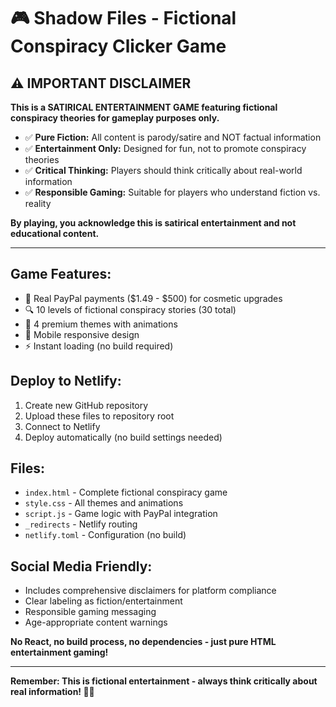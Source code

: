 # 🎮 Shadow Files - Fictional Conspiracy Clicker Game

## **⚠️ IMPORTANT DISCLAIMER**

**This is a SATIRICAL ENTERTAINMENT GAME featuring fictional conspiracy theories for gameplay purposes only.**

- ✅ **Pure Fiction:** All content is parody/satire and NOT factual information
- ✅ **Entertainment Only:** Designed for fun, not to promote conspiracy theories  
- ✅ **Critical Thinking:** Players should think critically about real-world information
- ✅ **Responsible Gaming:** Suitable for players who understand fiction vs. reality

**By playing, you acknowledge this is satirical entertainment and not educational content.**

---

## **Game Features:**
- 🎯 Real PayPal payments ($1.49 - $500) for cosmetic upgrades
- 🔍 10 levels of fictional conspiracy stories (30 total)
- 🎨 4 premium themes with animations
- 📱 Mobile responsive design
- ⚡ Instant loading (no build required)

## **Deploy to Netlify:**
1. Create new GitHub repository
2. Upload these files to repository root
3. Connect to Netlify
4. Deploy automatically (no build settings needed)

## **Files:**
- `index.html` - Complete fictional conspiracy game
- `style.css` - All themes and animations
- `script.js` - Game logic with PayPal integration
- `_redirects` - Netlify routing
- `netlify.toml` - Configuration (no build)

## **Social Media Friendly:**
- Includes comprehensive disclaimers for platform compliance
- Clear labeling as fiction/entertainment
- Responsible gaming messaging
- Age-appropriate content warnings

**No React, no build process, no dependencies - just pure HTML entertainment gaming!**

---

**Remember: This is fictional entertainment - always think critically about real information! 🧠✨**